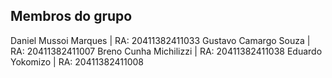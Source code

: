 ## Membros do grupo

Daniel Mussoi Marques   | RA: 20411382411033
Gustavo Camargo Souza   | RA: 20411382411007
Breno Cunha Michilizzi  | RA: 20411382411038
Eduardo Yokomizo        | RA: 20411382411008